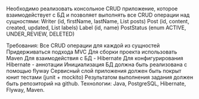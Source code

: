 Необходимо реализовать консольное CRUD приложение, которое взаимодействует с БД и позволяет выполнять все CRUD операции над сущностями:
    Writer (id, firstName, lastName, List<Post> posts)
    Post (id, content, created, updated, List<Label> labels)
    Label (id, name)
    PostStatus (enum ACTIVE, UNDER_REVIEW, DELETED)
    
Требования:
Все CRUD операции для каждой из сущностей
Придерживаться подхода MVC
Для сборки проекта использовать Maven
Для взаимодействия с БД - Hibernate
Для конфигурирования Hibernate - аннотации
Инициализация БД должна быть реализована с помощью flyway
Сервисный слой приложения должен быть покрыт юнит тестами (junit + mockito)
Результатом выполнения задания должен быть репозиторий на github. Технологии: Java, PostgreSQL, Hibernate, Flyway, Maven.
